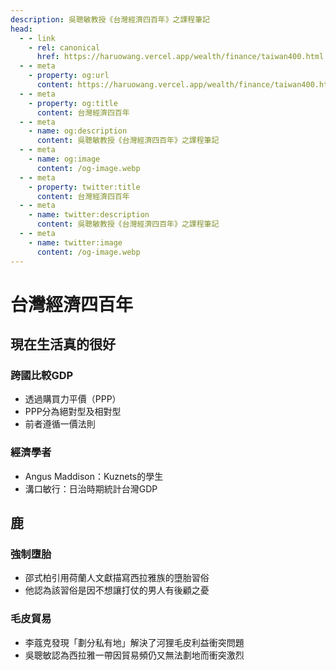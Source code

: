```yaml
---
description: 吳聰敏教授《台灣經濟四百年》之課程筆記
head:
  - - link
    - rel: canonical
      href: https://haruowang.vercel.app/wealth/finance/taiwan400.html
  - - meta
    - property: og:url
      content: https://haruowang.vercel.app/wealth/finance/taiwan400.html
  - - meta
    - property: og:title
      content: 台灣經濟四百年
  - - meta
    - name: og:description
      content: 吳聰敏教授《台灣經濟四百年》之課程筆記
  - - meta
    - name: og:image
      content: /og-image.webp
  - - meta
    - property: twitter:title
      content: 台灣經濟四百年
  - - meta
    - name: twitter:description
      content: 吳聰敏教授《台灣經濟四百年》之課程筆記
  - - meta
    - name: twitter:image
      content: /og-image.webp
---
```


# 台灣經濟四百年

<p><Badge type="info" text="🌱 Seedlings" /></P>

## 現在生活真的很好
### 跨國比較GDP
- 透過購買力平價（PPP）
- PPP分為絕對型及相對型
- 前者遵循一價法則
### 經濟學者
- Angus Maddison：Kuznets的學生
- 溝口敏行：日治時期統計台灣GDP

## 鹿
### 強制墮胎
- 邵式柏引用荷蘭人文獻描寫西拉雅族的墮胎習俗
- 他認為該習俗是因不想讓打仗的男人有後顧之憂
### 毛皮貿易
- 李蔻克發現「劃分私有地」解決了河狸毛皮利益衝突問題
- 吳聰敏認為西拉雅一帶因貿易頻仍又無法劃地而衝突激烈